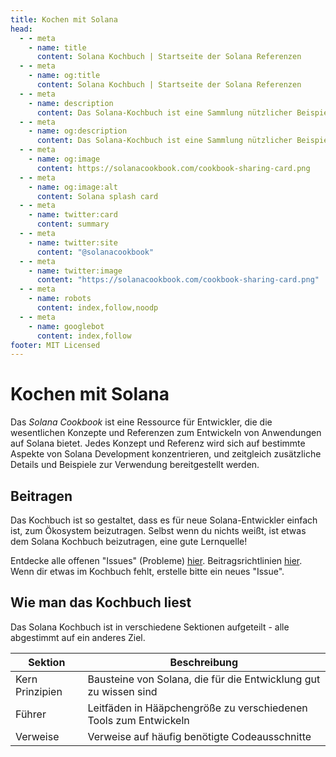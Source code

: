 ```yaml
---
title: Kochen mit Solana
head:
  - - meta
    - name: title
      content: Solana Kochbuch | Startseite der Solana Referenzen
  - - meta
    - name: og:title
      content: Solana Kochbuch | Startseite der Solana Referenzen
  - - meta
    - name: description
      content: Das Solana-Kochbuch ist eine Sammlung nützlicher Beispiele und Referenzen, um auf Solana zu entwickeln
  - - meta
    - name: og:description
      content: Das Solana-Kochbuch ist eine Sammlung nützlicher Beispiele und Referenzen, um auf Solana zu entwickeln
  - - meta
    - name: og:image
      content: https://solanacookbook.com/cookbook-sharing-card.png
  - - meta
    - name: og:image:alt
      content: Solana splash card
  - - meta
    - name: twitter:card
      content: summary
  - - meta
    - name: twitter:site
      content: "@solanacookbook"
  - - meta
    - name: twitter:image
      content: "https://solanacookbook.com/cookbook-sharing-card.png"
  - - meta
    - name: robots
      content: index,follow,noodp
  - - meta
    - name: googlebot
      content: index,follow
footer: MIT Licensed
---
```


# Kochen mit Solana

Das *Solana Cookbook* ist eine Ressource für Entwickler, die die
wesentlichen Konzepte und Referenzen zum
Entwickeln von Anwendungen auf Solana bietet. Jedes Konzept und
Referenz wird sich auf bestimmte Aspekte von Solana Development konzentrieren,
und zeitgleich zusätzliche Details und Beispiele zur Verwendung bereitgestellt werden.

## Beitragen

Das Kochbuch ist so gestaltet, dass es für
neue Solana-Entwickler einfach ist, zum Ökosystem beizutragen.
Selbst wenn du nichts weißt, ist etwas dem Solana Kochbuch beizutragen,
eine gute Lernquelle!

Entdecke alle offenen "Issues" (Probleme) [hier](https://github.com/solana-developers/solana-cookbook/issues). Beitragsrichtlinien [hier](https://github.com/solana-developers/solana-cookbook#contributing). Wenn dir etwas im Kochbuch fehlt, erstelle bitte ein neues "Issue".

## Wie man das Kochbuch liest

Das Solana Kochbuch ist in verschiedene Sektionen aufgeteilt - alle abgestimmt auf ein anderes Ziel.

| Sektion       | Beschreibung |
|---------------|-----------------------------------------------------------------|
| Kern Prinzipien | Bausteine ​​von Solana, die für die Entwicklung gut zu wissen sind |
| Führer        | Leitfäden in Hääpchengröße zu verschiedenen Tools zum Entwickeln        |
| Verweise    |  Verweise auf häufig benötigte Codeausschnitte                      |
